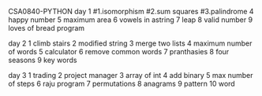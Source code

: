  CSA0840-PYTHON 
 day 1
#1.isomorphism
#2.sum squares
#3.palindrome
4 happy number
5 maximum area
6 vowels in astring
7 leap 
8  valid number
9 loves of bread program

day 2
1 climb stairs
2 modified string 
3 merge two lists
4 maximum number of words
5 calculator
6 remove common words
7 pranthasies
8 four seasons
9 key words

day 3
1 trading
2 project manager
3 array of int
4 add binary
5 max number of steps
6 raju program
7 permutations
8 anagrams
9 pattern
10 word
